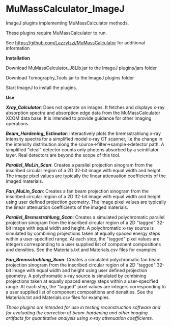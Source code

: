 # MuMassCalculator_ImageJ
ImageJ plugins implementing MuMassCalculator methods.

These plugins require MuMassCalculator to run.

See https://github.com/LazzyIzzi/MuMassCalculator for additional information

**Installation**

Download MuMassCalculator_J8Lib.jar to the ImageJ plugins/jars folder

Download Tomography_Tools.jar to the ImageJ plugins folder

Start ImageJ to install the plugins.

**Use**

**_Xray_Calculator_**: Does not operate on images. It fetches and displays x-ray absorption spectra and absorption edge data from the MuMassCalculator XCOM data base.  It is intended to provide guidance for other imaging operations.

**_Beam_Hardening_Estimator_**: Interactively plots the bremsstrahlung x-ray intensity spectra for a simplified model x-ray CT scanner, i.e the change in the intensity distribution along the source->filter->sample->detector path. A simplified "ideal" detector counts only photons absorbed by a scintillator layer.  Real detectors are beyond the scope of this tool.

**_Parallel_MuLin_Scan_**: Creates a parallel projection sinogram from the inscribed circular region of a 2D 32-bit image with equal width and height.  The image pixel values are typically the linear attenuation coefficients of the imaged materials.

**_Fan_MuLin_Scan_**: Creates a fan beam projection sinogram from the inscribed circular region of a 2D 32-bit image with equal width and height using user defined projection geometry.  The image pixel values are typically the linear attenuation coefficients of the imaged materials.

**_Parallel_Bremsstrahlung_Scan_**: Creates a simulated polychromatic parallel projection sinogram from the inscribed circular region of a 2D "tagged" 32-bit image with equal width and height.  A polychromatic x-ray source is simulated by combining projections taken at equally spaced energy steps within a user-specified range. At each step, the "tagged" pixel values are integers corresponding to a user supplied list of component compositions and densities. See the Materials.txt and Materials.csv files for examples. 

**_Fan_Bremsstrahlung_Scan_**: Creates a simulated polychromatic fan beam projection sinogram from the inscribed circular region of a 2D "tagged" 32-bit image with equal width and height using user defined projection geometry. A polychromatic x-ray source is simulated by combining projections taken at equally spaced energy steps within a user-specified range. At each step, the "tagged" pixel values are integers corresponding to a user supplied list of component compositions and densities. See the Materials.txt and Materials.csv files for examples. 

_These plugins are intended for use in testing reconstruction software and for evaluating the correction of beam-hardening and other imaging artifacts for quantitative analysis using x-ray attenuation coefficients._
